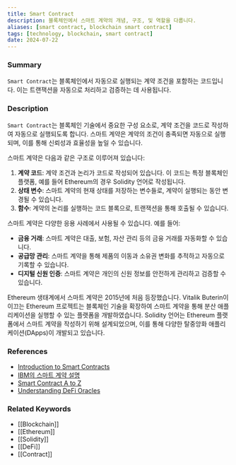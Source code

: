 ```yaml
---
title: Smart Contract
description: 블록체인에서 스마트 계약의 개념, 구조, 및 역할을 다룹니다.
aliases: [smart contract, blockchain smart contract]
tags: [technology, blockchain, smart contract]
date: 2024-07-22
---
```

### Summary

`Smart Contract`는 블록체인에서 자동으로 실행되는 계약 조건을 포함하는 코드입니다. 이는 트랜잭션을 자동으로 처리하고 검증하는 데 사용됩니다.

### Description

`Smart Contract`는 블록체인 기술에서 중요한 구성 요소로, 계약 조건을 코드로 작성하여 자동으로 실행되도록 합니다. 스마트 계약은 계약의 조건이 충족되면 자동으로 실행되며, 이를 통해 신뢰성과 효율성을 높일 수 있습니다.

스마트 계약은 다음과 같은 구조로 이루어져 있습니다:

1. **계약 코드**: 계약 조건과 논리가 코드로 작성되어 있습니다. 이 코드는 특정 블록체인 플랫폼, 예를 들어 Ethereum의 경우 Solidity 언어로 작성됩니다.
2. **상태 변수**: 스마트 계약의 현재 상태를 저장하는 변수들로, 계약이 실행되는 동안 변경될 수 있습니다.
3. **함수**: 계약의 논리를 실행하는 코드 블록으로, 트랜잭션을 통해 호출될 수 있습니다.

스마트 계약은 다양한 응용 사례에서 사용될 수 있습니다. 예를 들어:

- **금융 거래**: 스마트 계약은 대출, 보험, 자산 관리 등의 금융 거래를 자동화할 수 있습니다.
- **공급망 관리**: 스마트 계약을 통해 제품의 이동과 소유권 변화를 추적하고 자동으로 기록할 수 있습니다.
- **디지털 신원 인증**: 스마트 계약은 개인의 신원 정보를 안전하게 관리하고 검증할 수 있습니다.

Ethereum 생태계에서 스마트 계약은 2015년에 처음 등장했습니다. Vitalik Buterin이 이끄는 Ethereum 프로젝트는 블록체인 기술을 확장하여 스마트 계약을 통해 분산 애플리케이션을 실행할 수 있는 플랫폼을 개발하였습니다. Solidity 언어는 Ethereum 플랫폼에서 스마트 계약을 작성하기 위해 설계되었으며, 이를 통해 다양한 탈중앙화 애플리케이션(DApps)이 개발되고 있습니다.

### References

- [Introduction to Smart Contracts](https://docs.soliditylang.org/en/latest/introduction-to-smart-contracts.html)
- [IBM의 스마트 계약 설명](https://www.ibm.com/topics/smart-contracts)
- [Smart Contract A to Z](https://medium.com/haechi-audit-kr/smart-contract-a-to-z-79ebc04d6c86)
- [Understanding DeFi Oracles](https://arbismart.com/blog/understanding-defi-oracles/)

### Related Keywords

- [[Blockchain]]
- [[Ethereum]]
- [[Solidity]]
- [[DeFi]]
- [[Contract]]
